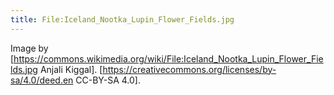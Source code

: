 ```yaml
---
title: File:Iceland_Nootka_Lupin_Flower_Fields.jpg
---
```


Image by [https://commons.wikimedia.org/wiki/File:Iceland_Nootka_Lupin_Flower_Fields.jpg Anjali Kiggal]. [https://creativecommons.org/licenses/by-sa/4.0/deed.en CC-BY-SA 4.0].


